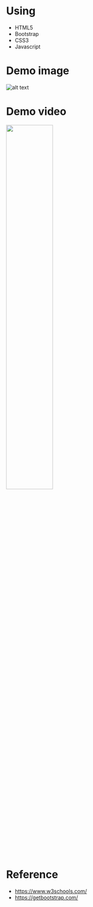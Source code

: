 # Using
* HTML5
* Bootstrap
* CSS3
* Javascript

# Demo image
![alt text](https://github.com/ma-e/UI-Assessment-AC/blob/master/ui-emma.jpg )

# Demo video
<img width="50%" src="https://i.imgflip.com/36tcsa.gif" />

# Reference
* https://www.w3schools.com/
* https://getbootstrap.com/


